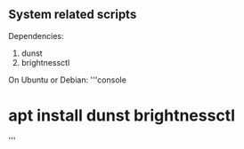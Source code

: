 ## System related scripts

Dependencies:
1. dunst
2. brightnessctl

On Ubuntu or Debian:
'''console
# apt install dunst brightnessctl
'''
